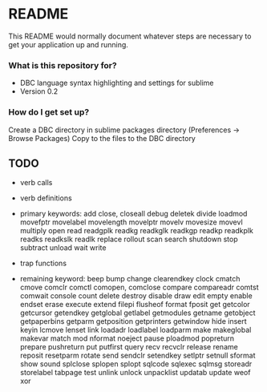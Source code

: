 # README #

This README would normally document whatever steps are necessary to get your application up and running.

### What is this repository for? ###

* DBC language syntax highlighting and settings for sublime
* Version 0.2

### How do I get set up? ###

Create a DBC directory in sublime packages directory (Preferences -> Browse Packages)
Copy to the files to the DBC directory


## TODO ##

- verb calls
- verb definitions
- primary keywords:
	add
	close, closeall
	debug
	deletek
	divide
	loadmod
	movefptr
	movelabel
	movelength
	movelptr
	movelv
	movesize
	movevl
	multiply
	open
	read
	readgplk
	readkg
	readkglk
	readkgp
	readkp
	readkplk
	readks
	readkslk
	readlk
	replace
	rollout
	scan
	search
	shutdown
	stop
	subtract
	unload
	wait
	write

- trap functions
- remaining keyword:
	beep
	bump
	change
	clearendkey
	clock
	cmatch
	cmove
	comclr
	comctl
	comopen, comclose
	compare
	compareadr
	comtst
	comwait
	console
	count
	delete
	destroy
	disable
	draw
	edit
	empty
	enable
	endset
	erase
	execute
	extend
	filepi
	flusheof
	format
	fposit
	get
	getcolor
	getcursor
	getendkey
	getglobal
	getlabel
	getmodules
	getname
	getobject
	getpaperbins
	getparm
	getposition
	getprinters
	getwindow
	hide
	insert
	keyin
	lcmove
	lenset
	link
	loadadr
	loadlabel
	loadparm
	make
	makeglobal
	makevar
	match
	mod
	nformat
	noeject
	pause
	ploadmod
	popreturn
	prepare
	pushreturn
	put
	putfirst
	query
	recv
	recvclr
	release
	rename
	reposit
	resetparm
	rotate
	send
	sendclr
	setendkey
	setlptr
	setnull
	sformat
	show
	sound
	splclose
	splopen
	splopt
	sqlcode
	sqlexec
	sqlmsg
	storeadr
	storelabel
	tabpage
	test
	unlink
	unlock
	unpacklist
	updatab
	update
	weof
	xor